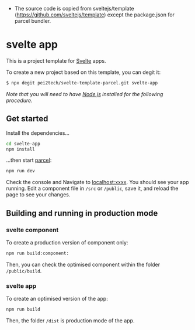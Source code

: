 * The source code is copied from sveltejs/template (https://github.com/sveltejs/template) except the package.json for parcel bundler.

# svelte app

This is a project template for [Svelte](https://svelte.dev) apps. 

To create a new project based on this template, you can degit it:

```bash
$ npx degit pei2tech/svelte-template-parcel.git svelte-app
```

*Note that you will need to have [Node.js](https://nodejs.org) installed for the following procedure.*


## Get started

Install the dependencies...

```bash
cd svelte-app
npm install
```

...then start [parcel](https://parceljs.org):

```bash
npm run dev
```

Check the console and Navigate to [localhost:xxxx](http://localhost:xxxx). You should see your app running. Edit a component file in `/src` or `/public`, save it, and reload the page to see your changes.


## Building and running in production mode

### svelte component

To create a production version of component only:

```bash
npm run build:component:
```

Then, you can check the optimised component within the folder `/public/build`.

### svelte app

To create an optimised version of the app:

```bash
npm run build
```

Then, the folder `/dist` is production mode of the app.  

